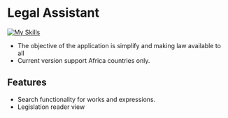 # Legal Assistant

[![My Skills](https://skillicons.dev/icons?i=flutter,dart)](https://skillicons.dev)

* The objective of the application is simplify and making law available to all
* Current version support Africa countries only.

## Features
* Search functionality for works and expressions.
* Legislation reader view  
